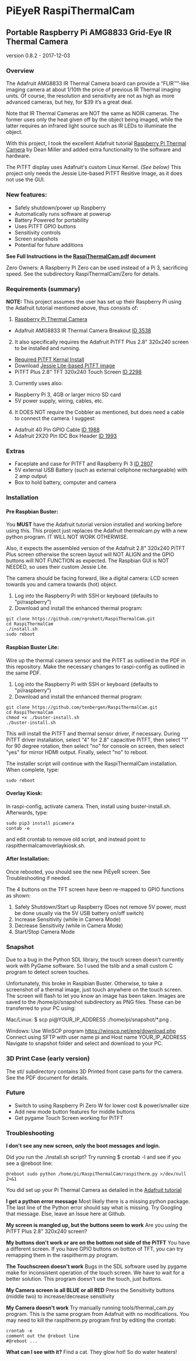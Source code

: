 # PiEyeR RaspiThermalCam
## Portable Raspberry Pi AMG8833 Grid-Eye IR Thermal Camera

version 0.8.2 - 2017-12-03



### Overview
The Adafruit AMG8833 IR Thermal Camera board can provide a “FLIR™”-like imaging camera at about 1/10th the price of previous IR Thermal imaging units.  Of course, the resolution and sensitivity are not as high as more advanced cameras, but hey, for $39 it’s a great deal.  

Note that IR Thermal Cameras are NOT the same as NOIR cameras. The former uses only the heat given off by the object being imaged, while the latter requires an infrared light source such as IR LEDs to illuminate the object. 

With this project, I took the excellent Adafruit tutorial [Raspberry Pi Thermal Camera](https://learn.adafruit.com/adafruit-amg8833-8x8-thermal-camera-sensor/raspberry-pi-thermal-camera) by Dean Miller and added extra functionality to the software and hardware.

The PiTFT display uses Adafruit's custom Linux Kernel. *(See below)* This project only needs the Jessie Lite-based PiTFT Resitive Image, as it does not use the GUI.

### New features:
- Safely shutdown/power up Raspberry
- Automatically runs software at powerup
- Battery Powered for portability
- Uses PiTFT GPIO buttons
- Sensitivity controls
- Screen snapshots
- Potential for future additions


**See Full Instructions in the [RaspiThermalCam.pdf](https://github.com/rgrokett/RaspiThermalCam/raw/master/RaspiThermalCam.pdf) document**



Zero Owners:  A Raspberry Pi Zero can be used instead of a Pi 3, sacrificing speed. See the subdirectory RaspiThermalCam/Zero for details.


### Requirements (summary)
**NOTE:** This project assumes the user has set up their Raspberry Pi using the Adafruit tutorial mentioned above, thus consists of:
1. [Raspberry Pi Thermal Camera](https://learn.adafruit.com/adafruit-amg8833-8x8-thermal-camera-sensor/raspberry-pi-thermal-camera) 
- Adafruit AMG8833 IR Thermal Camera Breakout [ID 3538](https://www.adafruit.com/product/3538)
2. It also specifically requires the Adafruit PiTFT Plus 2.8" 320x240 screen to be installed and running. 
- [Required PiTFT Kernal Install](https://learn.adafruit.com/adafruit-pitft-28-inch-resistive-touchscreen-display-raspberry-pi/easy-install)
- Download [Jessie Lite-based PiTFT image ](https://s3.amazonaws.com/adafruit-raspberry-pi/2016-10-18-pitft-28r-lite.zip)
- PiTFT Plus 2.8" TFT 320x240 Touch Screen [ID 2298](https://www.adafruit.com/product/2298)
3. Currently uses also:
- Raspberry Pi 3, 4GB or larger micro SD card
- 5V power supply, wiring, cables, etc.
4. It DOES NOT require the Cobbler as mentioned, but does need a cable to connect the camera. I suggest:
- Adafruit 40 Pin GPIO Cable [ID 1988](https://www.adafruit.com/product/1988)
- Adafruit 2X20 Pin IDC Box Header [ID 1993](https://www.adafruit.com/product/1993)

### Extras
- Faceplate and case for PiTFT and Raspberry Pi 3 [ID 2807](https://www.adafruit.com/product/2807)
- 5V external USB Battery (such as external cellphone rechargeable) with 2 amp output
- Box to hold battery, computer and camera 

### Installation
#### Pre Raspbian Buster:
You **MUST** have the Adafruit tutorial version installed and working before using this. This project just replaces the Adafruit thermalcam.py with a new python program. IT WILL NOT WORK OTHERWISE.

Also, it expects the assembled version of the Adafruit 2.8" 320x240 PiTFT Plus screen otherwise the screen layout will NOT ALIGN and the GPIO buttons will NOT FUNCTION as expected. The Raspbian GUI is NOT NEEDED, so uses their custom Jessie Lite. 

The camera should be facing forward, like a digital camera: LCD screen towards you and camera towards (hot) object. 

1. Log into the Raspberry Pi with SSH or keyboard (defaults to "pi/raspberry")
2. Download and install the enhanced thermal program:
```
git clone https://github.com/rgrokett/RaspiThermalCam.git
cd RaspiThermalCam
./install.sh
sudo reboot
```

#### Raspbian Buster Lite:
Wire up the thermal camera sensor and the PiTFT as outlined in the PDF in this repository. Make the necessary changes to raspi-config as outlined in the same PDF.

1. Log into the Raspberry Pi with SSH or keyboard (defaults to "pi/raspberry")
2. Download and install the enhanced thermal program:
```
git clone https://github.com/tenbergen/RaspiThermalCam.git
cd RaspiThermalCam
chmod +x ./buster-install.sh
./buster-install.sh
```
This will install the PiTFT and thermal sensor driver, if necessary. During PiTFT driver installation, select "4" for 2.8" capacitive PiTFT, then select "1" for 90 degree rotation, then select "no" for console on screen, then select "yes" for mirror HDMI output. Finally, select "no" to reboot.

The installer script will continue with the RaspiThermalCam installation. When complete, type:

```
sudo reboot
```

#### Overlay Kiosk:
In raspi-config, activate camera. Then, install using buster-install.sh.
Afterwards, type:
```
sudo pip3 install picamera
contab -e
```
and edit crontab to remove old script, and instead point to raspithermalcamoverlaykiosk.sh.


#### After Installation:
Once rebooted, you should see the new PiEyeR screen. See Troubleshooting if needed.  

The 4 buttons on the TFT screen have been re-mapped to GPIO functions as shown:

1. Safely Shutdown/Start up Raspberry (Does not remove 5V power, must be done usually via the 5V USB battery on/off switch)
2. Increase Sensitivity (while in Camera Mode)
3. Decrease Sensitivity (while in Camera Mode)
4. Start/Stop Camera Mode

### Snapshot
Due to a bug in the Python SDL library, the touch screen doesn’t currently work with PyGame software.  So I used the tslib and a small custom C program to detect screen touches.

Unfortunately, this broke in Raspbian Buster. Otherwise, to take a screenshot of a thermal image, just touch anywhere on the touch screen.  The screen will flash to let you know an image has been taken.
Images are saved to the /home/pi/snapshot subdirectory as  PNG files. These can be transferred to your PC using:

Mac/Linux:
$ scp pi@YOUR_IP_ADDRESS :/home/pi/snapshot/*.png .

Windows:
Use WinSCP program https://winscp.net/eng/download.php
Connect using SFTP with user name pi and Host name YOUR_IP_ADDRESS
Navigate to snapshot folder and select and download to your PC.

### 3D Print Case (early version)
The stl/ subdirectory contains 3D Printed front case parts for the camera. See the PDF document for details.


### Future 
- Switch to using Raspberry Pi Zero W for lower cost & power/smaller size
- Add new mode button features for middle buttons
- Get pygame Touch Screen working for PiTFT


### Troubleshooting

**I don't see any new screen, only the boot messages and login.** 

Did you run the ./install.sh script? 
Try running $ crontab -l and see if you see a @reboot line:
```
@reboot sudo python /home/pi/RaspiThermalCam/raspitherm.py >/dev/null 2>&1
``` 
You did set up your Pi Thermal Camera as detailed in the [Adafruit tutorial](https://learn.adafruit.com/adafruit-amg8833-8x8-thermal-camera-sensor/raspberry-pi-thermal-camera) 

**I get a python error message**
Most likely there is a missing python package. The last line of the Python error should say what is missing. Try Googling that message.
Else, leave an Issue here at Github.

**My screen is mangled up, but the buttons seem to work**
Are you using the PiTFT Plus 2.8" 320x240 screen?  

**My buttons don't work or are on the bottom not side of the PiTFT**
You have a different screen. If you have GPIO buttons on botton of TFT, you can try remapping them in the raspitherm.py program.

**The Touchscreen doesn't work**
Bugs in the SDL software used by pygame make for inconsistent operation of the touch screen. We have to wait for a better solution. This program doesn't use the touch, just buttons.

**My Camera screen is all BLUE or all RED**
Press the Sensitivity buttons (middle two) to increase/decrease sensitivity

**My Camera doesn't work**
Try manually running tools/thermal_cam.py program. This is the same program from Adafruit with no modifications.
You may need to kill the raspitherm.py program first by editing the crontab:
```
crontab -e
comment out the @reboot line
#@reboot ...
```
**What can I see with it?**
Find a cat. They glow hot!
So do water heaters!
